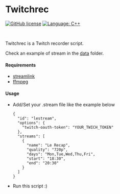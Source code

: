 # Twitchrec

[![GitHub license](https://img.shields.io/badge/license-MIT-blue.svg)](https://raw.githubusercontent.com/nlohmann/json/master/LICENSE.MIT)
[![Language: C++](https://img.shields.io/badge/Language-Python-brightgreen.svg?tyle=flat-square)](#)

<br />

Twitchrec is a Twitch recorder script.

Check an example of stream in the [data](data) folder.

#### Requirements

- [streamlink](https://github.com/streamlink/streamlink)
- [ffmpeg](https://ffmpeg.org/download.html)

#### Usage

- Add/Set your .stream file like the example below

      {
        "id": "lestream",
        "options": {
          "twitch-oauth-token": "YOUR_TWICH_TOKEN"
        },
        "streams": [
          {
            "name": "Le Recap",
            "quality": "720p",
            "days": "Mon,Tue,Wed,Thu,Fri",
            "start": "18:30",
            "end": "20:30"
          }
        ]
      }

- Run this script :)


